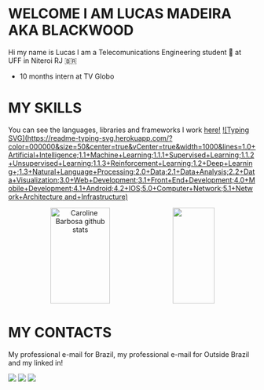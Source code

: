 #	WELCOME I AM LUCAS MADEIRA AKA BLACKWOOD 
Hi my name is Lucas I am a Telecomunications Engineering student 📡 at UFF  in Niteroi RJ 🇧🇷

   - 10 months intern at TV Globo

# MY SKILLS
You can see the languages, libraries and frameworks I work [here!](https://drive.google.com/file/d/1294kAyGmqoDI92cHlB2mtVPu-bTuGXZk/view?usp=sharing)
[![Typing SVG](https://readme-typing-svg.herokuapp.com/?color=000000&size=50&center=true&vCenter=true&width=1000&lines=1.0+Artificial+Intelligence;1.1+Machine+Learning;1.1.1+Supervised+Learning;1.1.2+Unsupervised+Learning;1.1.3+Reinforcement+Learning;1.2+Deep+Learning+;1.3+Natural+Language+Processing;2.0+Data;2.1+Data+Analysis;2.2+Data+Visualization;3.0+Web+Development;3.1+Front+End+Development;4.0+Mobile+Development;4.1+Android;4.2+IOS;5.0+Computer+Network;5.1+Network+Architecture and+Infrastructure)](https://git.io/typing-svg)

<div align="center">  
  <img width="49%" height="195px" src="https://github-readme-stats.vercel.app/api?username=Blackwood249&show_icons=true&count_private=true&hide_border=true&title_color=#000080&icon_color=#000000&text_color=#000080_color=#000080" alt="Caroline Barbosa github stats" /> 
  <img width="41%" height="195px" src="https://github-readme-stats.vercel.app/api/top-langs/?username=Blackwood249&layout=compact&hide_border=true&title_color=#000080text_color=ff91a4&bg_color=0d1117" />
</div>
  
    
# MY CONTACTS 
  
  My professional e-mail for Brazil, my professional e-mail for Outside Brazil and my linked in!
  
  <div>
    <a href = "mailto:contato@lucasmadeira.tec.br"><img src="https://img.shields.io/badge/-Gmail-%23333?style=for-the-badge&logo=gmail&logoColor=green" target="_blank"></a> 
     <a href = "mailto:internationalcontact@lucasmadeira.tec.br"><img src="https://img.shields.io/badge/-Gmail-%23333?style=for-the-badge&logo=gmail&logoColor=blue" target="_blank"></a> 
   <a href="https://www.linkedin.com/in/lucas-madeira-7606a017b/" target="_blank"><img src="https://img.shields.io/badge/-LinkedIn-%230077B5?style=for-the-badge&logo=linkedin&logoColor=white" target="_blank"></a> 
   
